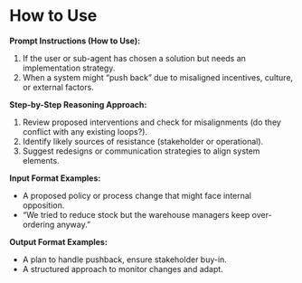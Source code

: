 # How to Use
**Prompt Instructions (How to Use):**  
1. If the user or sub-agent has chosen a solution but needs an implementation strategy.  
2. When a system might “push back” due to misaligned incentives, culture, or external factors.

**Step-by-Step Reasoning Approach:**  
1. Review proposed interventions and check for misalignments (do they conflict with any existing loops?).  
2. Identify likely sources of resistance (stakeholder or operational).  
3. Suggest redesigns or communication strategies to align system elements.

**Input Format Examples:**  
- A proposed policy or process change that might face internal opposition.  
- “We tried to reduce stock but the warehouse managers keep over-ordering anyway.”

**Output Format Examples:**  
- A plan to handle pushback, ensure stakeholder buy-in.  
- A structured approach to monitor changes and adapt.



